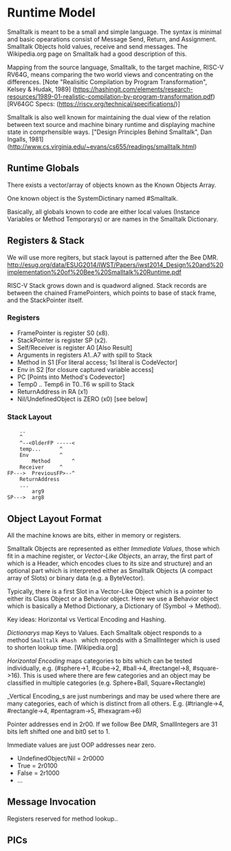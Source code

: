 # Runtime Model

Smalltalk is meant to be a small and simple language.
The syntax is minimal and basic opearations consist of Message Send, Return, and Assignment.
Smalltalk Objects hold values, receive and send messages.
The Wikipedia.org page on Smalltalk had a good description of this.

Mapping from the source language, Smalltalk, to the target machine, RISC-V RV64G,
means comparing the two world views and concentrating on the differences.
[Note "Realisitic Compilation by Program Transformation", Kelsey & Hudak, 1989]
(https://hashingit.com/elements/research-resources/1989-01-realistic-compilation-by-program-transformation.pdf)
[RV64GC Specs: (https://riscv.org/technical/specifications/)] 

Smalltalk is also well known for maintaining the dual view of the relation
between text source and machine binary runtime and displaying machine state
in comprhensible ways.
["Design Principles Behind Smalltalk", Dan Ingalls, 1981]
(http://www.cs.virginia.edu/~evans/cs655/readings/smalltalk.html)

## Runtime Globals

There exists a vector/array of objects known as the Known Objects Array.

One known object is the SystemDictinary named #Smalltalk.

Basically, all globals known to code are either local values
(Instance Variables or Method Temporarys) or are names in the Smalltalk Dictionary.

## Registers & Stack

We will use more regiters, but stack layout is patterned after the Bee DMR.
http://esug.org/data/ESUG2014/IWST/Papers/iwst2014_Design%20and%20implementation%20of%20Bee%20Smalltalk%20Runtime.pdf 

RISC-V Stack grows down and is quadword aligned.
Stack records are between the chained FramePointers, which points to base of stack frame, and the StackPointer itself.

### Registers

- FramePointer is register S0 (x8).
- StackPointer is register SP (x2).
- Self/Receiver is register A0 [Also Result]
- Arguments in registers A1..A7 with spill to Stack
- Method in S1 [For literal access; 1sl literal is CodeVector]
- Env in S2 [for closure captured variable access]
- PC [Points into Method's Codevector]
- Temp0 .. Temp6 in T0..T6 w spill to Stack
- ReturnAddress in RA (x1)
- Nil/UndefinedObject is ZERO (x0) [see below]

### Stack Layout
```
    ..    
    ^
    ^--<OlderFP -----<
	temp...      ^
	Env          ^
        Method       ^
	Receiver     ^
FP--->  PreviousFP>--^
	ReturnAddress
	...
        arg9
SP--->  arg8
```

## Object Layout Format

All the machine knows are bits, either in memory or registers.

Smalltalk Objects are represented as either
_Immediate Values_, those which fit in a machine register,
or
_Vector-Like Objects_, an array, the first part of which is a Header,
which encodes clues to its size and structure) and an optional part which is
interpreted either as Smalltalk Objects (A compact array of Slots) or
binary data (e.g. a ByteVector).

Typically, there is a first Slot in a Vector-Like Object which is a pointer
to either its Class Object or a Behavior object.  Here we use a Behavior object
which is basically a Method Dictionary, a Dictionary of (Symbol -> Method).

Key ideas: Horizontal vs Vertical Encoding and Hashing.

_Dictionarys_ map Keys to Values.
Each Smalltalk object responds to a method ```Smalltalk #hash ``` which reponds with a SmallInteger
which is used to shorten lookup time. [Wikipedia.org]

_Horizontal Encoding_ maps categories to bits which can be tested individually,
e.g. (#sphere->1, #cube->2, #ball->4, #rectangel->8, #square->16).
This is used where there are few
categories and an object may be classified in 
multiple categories (e.g. Sphere+Ball, Square+Rectangle)

_Vertical Encoding_s are just numberings and may be used where there are many categories,
each of which is distinct from all others.
E.g. (#triangle->4, #rectangle->4, #pentagram->5, #hexagram->6)

Pointer addresses end in 2r00.  If we follow Bee DMR, SmallIntegers are 31 bits left shifted
one and bit0 set to 1.

Immediate values are just OOP addresses near zero.

- UndefinedObject/Nil = 2r0000
- True  = 2r0100
- False = 2r1000
- ...

## Message Invocation

Registers reserved for method lookup..

## PICs

